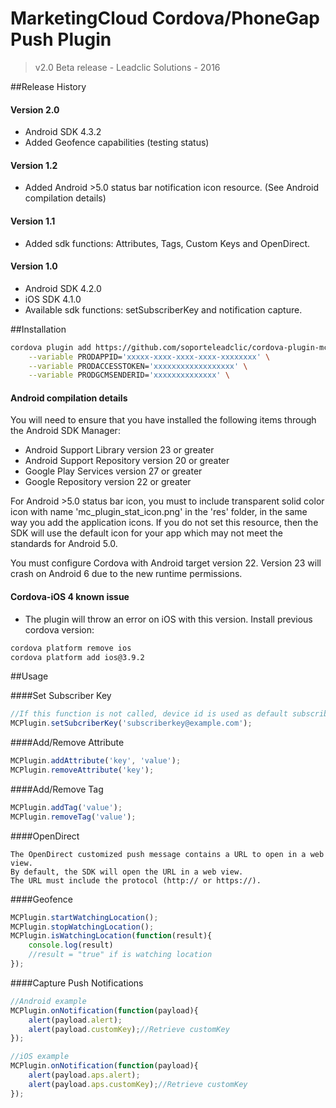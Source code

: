 # MarketingCloud Cordova/PhoneGap Push Plugin
> v2.0 Beta release -  Leadclic Solutions - 2016

##Release History
#### Version 2.0
- Android SDK 4.3.2
- Added Geofence capabilities (testing status)

#### Version 1.2
- Added Android >5.0 status bar notification icon resource. (See Android compilation details)

#### Version 1.1
- Added sdk functions: Attributes, Tags, Custom Keys and OpenDirect.

#### Version 1.0
- Android SDK 4.2.0 
- iOS SDK 4.1.0
- Available sdk functions: setSubscriberKey and notification capture.

##Installation
```Bash
cordova plugin add https://github.com/soporteleadclic/cordova-plugin-mc \
	--variable PRODAPPID='xxxxx-xxxx-xxxx-xxxx-xxxxxxxx' \
	--variable PRODACCESSTOKEN='xxxxxxxxxxxxxxxxxx' \
	--variable PRODGCMSENDERID='xxxxxxxxxxxxxx' \

```

#### Android compilation details
You will need to ensure that you have installed the following items through the Android SDK Manager:

- Android Support Library version 23 or greater
- Android Support Repository version 20 or greater
- Google Play Services version 27 or greater
- Google Repository version 22 or greater

For Android >5.0 status bar icon, you must to include transparent solid color icon with name 'mc_plugin_stat_icon.png' in the 'res' folder, in the same way you add the application icons.
If you do not set this resource, then the SDK will use the default icon for your app which may not meet the standards for Android 5.0.

You must configure Cordova with Android target version 22. Version 23 will crash on Android 6 due to the new runtime permissions.

#### Cordova-iOS 4 known issue

- The plugin will throw an error on iOS with this version. Install previous cordova version:
```Bash
cordova platform remove ios
cordova platform add ios@3.9.2 
```

##Usage

####Set Subscriber Key

```javascript
//If this function is not called, device id is used as default subscriber key.
MCPlugin.setSubcriberKey('subscriberkey@example.com');
```

####Add/Remove Attribute

```javascript
MCPlugin.addAttribute('key', 'value');
MCPlugin.removeAttribute('key');
```

####Add/Remove Tag

```javascript
MCPlugin.addTag('value');
MCPlugin.removeTag('value');
```

####OpenDirect
```
The OpenDirect customized push message contains a URL to open in a web view.
By default, the SDK will open the URL in a web view.
The URL must include the protocol (http:// or https://).
```

####Geofence

```javascript
MCPlugin.startWatchingLocation();
MCPlugin.stopWatchingLocation();
MCPlugin.isWatchingLocation(function(result){
	console.log(result)
	//result = "true" if is watching location
});
```

####Capture Push Notifications

```javascript
//Android example
MCPlugin.onNotification(function(payload){
    alert(payload.alert);
    alert(payload.customKey);//Retrieve customKey
});

//iOS example
MCPlugin.onNotification(function(payload){
    alert(payload.aps.alert);
    alert(payload.aps.customKey);//Retrieve customKey
});
```

